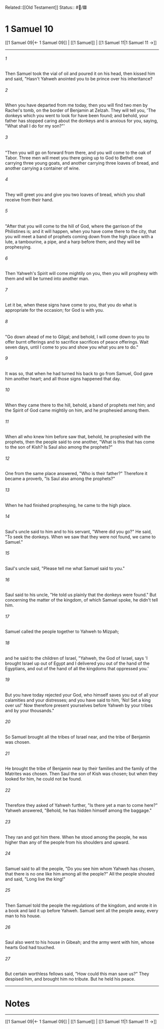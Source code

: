 Related::[[Old Testament]]
Status:: #📖/🟥
# 1 Samuel 10

[[1 Samuel 09|← 1 Samuel 09]] | [[1 Samuel]] | [[1 Samuel 11|1 Samuel 11 →]]
***



###### 1 
Then Samuel took the vial of oil and poured it on his head, then kissed him and said, "Hasn't Yahweh anointed you to be prince over his inheritance? 

###### 2 
When you have departed from me today, then you will find two men by Rachel's tomb, on the border of Benjamin at Zelzah. They will tell you, 'The donkeys which you went to look for have been found; and behold, your father has stopped caring about the donkeys and is anxious for you, saying, "What shall I do for my son?"' 

###### 3 
"Then you will go on forward from there, and you will come to the oak of Tabor. Three men will meet you there going up to God to Bethel: one carrying three young goats, and another carrying three loaves of bread, and another carrying a container of wine. 

###### 4 
They will greet you and give you two loaves of bread, which you shall receive from their hand. 

###### 5 
"After that you will come to the hill of God, where the garrison of the Philistines is; and it will happen, when you have come there to the city, that you will meet a band of prophets coming down from the high place with a lute, a tambourine, a pipe, and a harp before them; and they will be prophesying. 

###### 6 
Then Yahweh's Spirit will come mightily on you, then you will prophesy with them and will be turned into another man. 

###### 7 
Let it be, when these signs have come to you, that you do what is appropriate for the occasion; for God is with you. 

###### 8 
"Go down ahead of me to Gilgal; and behold, I will come down to you to offer burnt offerings and to sacrifice sacrifices of peace offerings. Wait seven days, until I come to you and show you what you are to do." 

###### 9 
It was so, that when he had turned his back to go from Samuel, God gave him another heart; and all those signs happened that day. 

###### 10 
When they came there to the hill, behold, a band of prophets met him; and the Spirit of God came mightily on him, and he prophesied among them. 

###### 11 
When all who knew him before saw that, behold, he prophesied with the prophets, then the people said to one another, "What is this that has come to the son of Kish? Is Saul also among the prophets?" 

###### 12 
One from the same place answered, "Who is their father?" Therefore it became a proverb, "Is Saul also among the prophets?" 

###### 13 
When he had finished prophesying, he came to the high place. 

###### 14 
Saul's uncle said to him and to his servant, "Where did you go?" He said, "To seek the donkeys. When we saw that they were not found, we came to Samuel." 

###### 15 
Saul's uncle said, "Please tell me what Samuel said to you." 

###### 16 
Saul said to his uncle, "He told us plainly that the donkeys were found." But concerning the matter of the kingdom, of which Samuel spoke, he didn't tell him. 

###### 17 
Samuel called the people together to Yahweh to Mizpah; 

###### 18 
and he said to the children of Israel, "Yahweh, the God of Israel, says 'I brought Israel up out of Egypt and I delivered you out of the hand of the Egyptians, and out of the hand of all the kingdoms that oppressed you.' 

###### 19 
But you have today rejected your God, who himself saves you out of all your calamities and your distresses; and you have said to him, 'No! Set a king over us!' Now therefore present yourselves before Yahweh by your tribes and by your thousands." 

###### 20 
So Samuel brought all the tribes of Israel near, and the tribe of Benjamin was chosen. 

###### 21 
He brought the tribe of Benjamin near by their families and the family of the Matrites was chosen. Then Saul the son of Kish was chosen; but when they looked for him, he could not be found. 

###### 22 
Therefore they asked of Yahweh further, "Is there yet a man to come here?" Yahweh answered, "Behold, he has hidden himself among the baggage." 

###### 23 
They ran and got him there. When he stood among the people, he was higher than any of the people from his shoulders and upward. 

###### 24 
Samuel said to all the people, "Do you see him whom Yahweh has chosen, that there is no one like him among all the people?" All the people shouted and said, "Long live the king!" 

###### 25 
Then Samuel told the people the regulations of the kingdom, and wrote it in a book and laid it up before Yahweh. Samuel sent all the people away, every man to his house. 

###### 26 
Saul also went to his house in Gibeah; and the army went with him, whose hearts God had touched. 

###### 27 
But certain worthless fellows said, "How could this man save us?" They despised him, and brought him no tribute. But he held his peace.

---
# Notes


***
[[1 Samuel 09|← 1 Samuel 09]] | [[1 Samuel]] | [[1 Samuel 11|1 Samuel 11 →]]
